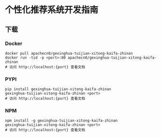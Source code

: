 # 个性化推荐系统开发指南

## 下载

### Docker

```
docker pull apachecn0/gexinghua-tuijian-xitong-kaifa-zhinan
docker run -tid -p <port>:80 apachecn0/gexinghua-tuijian-xitong-kaifa-zhinan
# 访问 http://localhost:{port} 查看文档
```

### PYPI

```
pip install gexinghua-tuijian-xitong-kaifa-zhinan
gexinghua-tuijian-xitong-kaifa-zhinan <port>
# 访问 http://localhost:{port} 查看文档
```

### NPM

```
npm install -g gexinghua-tuijian-xitong-kaifa-zhinan
gexinghua-tuijian-xitong-kaifa-zhinan <port>
# 访问 http://localhost:{port} 查看文档
```